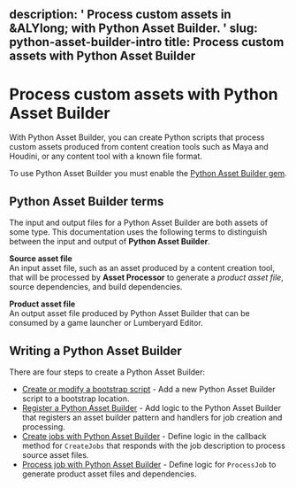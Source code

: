 description: ' Process custom assets in &ALYlong; with Python Asset Builder. '
slug: python-asset-builder-intro
title: Process custom assets with Python Asset Builder
---
# Process custom assets with Python Asset Builder<a name="python-asset-builder-intro"></a>

 With Python Asset Builder, you can create Python scripts that process custom assets produced from content creation tools such as Maya and Houdini, or any content tool with a known file format\. 

To use Python Asset Builder you must enable the [Python Asset Builder gem](python-asset-builder.md)\. 

## Python Asset Builder terms<a name="python-asset-builder-terms"></a>

The input and output files for a Python Asset Builder are both assets of some type\. This documentation uses the following terms to distinguish between the input and output of **Python Asset Builder**\. 

**Source asset file**  
An input asset file, such as an asset produced by a content creation tool, that will be processed by **Asset Processor** to generate a *product asset file*, source dependencies, and build dependencies\. 

**Product asset file**  
An output asset file produced by Python Asset Builder that can be consumed by a game launcher or Lumberyard Editor\. 

## Writing a Python Asset Builder<a name="python-asset-builder-overview"></a>

There are four steps to create a Python Asset Builder: 
+ [Create or modify a bootstrap script](python-asset-builder-bootstrap.md) \- Add a new Python Asset Builder script to a bootstrap location\. 
+ [Register a Python Asset Builder](python-asset-builder-register.md) \- Add logic to the Python Asset Builder that registers an asset builder pattern and handlers for job creation and processing\. 
+ [Create jobs with Python Asset Builder](python-asset-builder-create-job.md) \- Define logic in the callback method for `CreateJobs` that responds with the job description to process source asset files\. 
+ [Process job with Python Asset Builder](python-asset-builder-process-job.md) \- Define logic for `ProcessJob` to generate product asset files and dependencies\. 